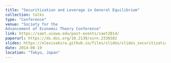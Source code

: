 ```yaml
---
title: "Securitization and Leverage in General Equilibrium"
collection: talks
type: "Conference"
venue: "Society for the
Advancement of Economic Theory Conference"
link: https://saet.uiowa.edu/past-events/saet2014/
paperurl: https://dx.doi.org/10.2139/ssrn.2336582
slides: https://alexisakira.github.io/files/slides/slides_securitization.pdf
date: 2014-08-19
location: "Tokyo, Japan"
---
```

